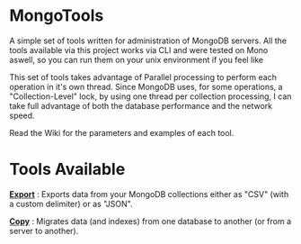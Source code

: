 # MongoTools
A simple set of tools written for administration of MongoDB servers. All the tools available via this project works via CLI and were tested on Mono aswell, so you can run them on your unix environment if you feel like

This set of tools takes advantage of Parallel processing to perform each operation in it's own thread. Since MongoDB uses, for some operations, a "Collection-Level" lock,
by using one thread per collection processing, I can take full advantage of both the database performance and the network speed.

Read the Wiki for the parameters and examples of each  tool.

Tools Available
======================
**[Export]** : Exports data from your MongoDB collections either as "CSV" (with a custom delimiter) or as "JSON". 

**[Copy]**  : Migrates data (and indexes) from one database to another (or from a server to another).

[Export]:https://github.com/MarcelloLins/MongoTools/wiki/Export
[Copy]:https://github.com/MarcelloLins/MongoTools/wiki/Copy